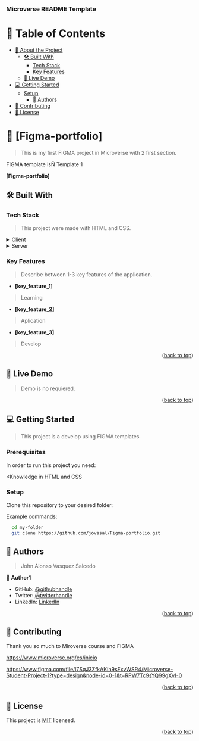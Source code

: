 <a name="readme-top"></a>

<div>
  
  <h3><b>Microverse README Template</b></h3>

</div>

<!-- TABLE OF CONTENTS -->

# 📗 Table of Contents

- [📖 About the Project](#about-project)
  - [🛠 Built With](#built-with)
    - [Tech Stack](#tech-stack)
    - [Key Features](#key-features)
  - [🚀 Live Demo](#live-demo)
- [💻 Getting Started](#getting-started)
  - [Setup](#setup)
    - [👥 Authors](#authors)
- [🤝 Contributing](#contributing)
- [📝 License](#license)

<!-- PROJECT DESCRIPTION -->

# 📖 [Figma-portfolio] <a name="about-project"></a>

> This is my first FIGMA project in Microverse with 2 first section.

FIGMA template isÑ Template 1

**[Figma-portfolio]**

## 🛠 Built With <a name="built-with"></a>

### Tech Stack <a name="tech-stack"></a>

> This project were made with HTML and CSS.

<details>
  <summary>Client</summary>
  <ul>
    <li><a href="https://html.com/">html</a></li>
  </ul>
</details>

<details>
  <summary>Server</summary>
  <ul>
    <li><a href="https://desarrolloweb.com/home/css">css</a></li>
  </ul>
</details>

<!-- Features -->

### Key Features <a name="key-features"></a>

> Describe between 1-3 key features of the application.

- **[key_feature_1]**
> Learning
- **[key_feature_2]**
> Aplication
- **[key_feature_3]**
> Develop

<p align="right">(<a href="#readme-top">back to top</a>)</p>

<!-- LIVE DEMO -->

## 🚀 Live Demo <a name="live-demo"></a>

> Demo is no requiered.

<p align="right">(<a href="#readme-top">back to top</a>)</p>

<!-- GETTING STARTED -->

## 💻 Getting Started <a name="getting-started"></a>

> This project is a develop using FIGMA templates

### Prerequisites

In order to run this project you need:

<Knowledge in HTML and CSS
           
### Setup

Clone this repository to your desired folder:
           
Example commands:

```sh
  cd my-folder
  git clone https://github.com/jovasal/Figma-portfolio.git
```

<!-- AUTHORS -->

## 👥 Authors <a name="authors"></a>

> John Alonso Vasquez Salcedo

👤 **Author1**

- GitHub: [@githubhandle](https://github.com/jovasal/)
- Twitter: [@twitterhandle](https://twitter.com/jovasal)
- LinkedIn: [LinkedIn](https://www.linkedin.com/in/john-alonso-vasquez-salcedo-95749632/)

<p align="right">(<a href="#readme-top">back to top</a>)</p>

<!-- CONTRIBUTING -->

## 🤝 Contributing <a name="contributing"></a>

Thank you so much to Miroverse course and FIGMA

https://www.microverse.org/es/inicio

https://www.figma.com/file/l7SqJ3ZfkAKih9sFxvWSR4/Microverse-Student-Project-1?type=design&node-id=0-1&t=RPW7Tc9sYQ99gXvI-0

<p align="right">(<a href="#readme-top">back to top</a>)</p>

<!-- LICENSE -->

## 📝 License <a name="license"></a>

This project is [MIT](./MIT.md) licensed.

<p align="right">(<a href="#readme-top">back to top</a>)</p>
